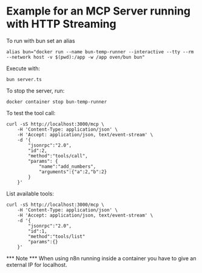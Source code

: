 Example for an MCP Server running with HTTP Streaming
=====================================================

To run with bun set an alias
```shell
alias bun="docker run --name bun-temp-runner --interactive --tty --rm --network host -v $(pwd):/app -w /app oven/bun bun"
```

Execute with:
```shell
bun server.ts
```

To stop the server, run:
```shell
docker container stop bun-temp-runner
```

To test the tool call:
```shell
curl -sS http://localhost:3000/mcp \
    -H 'Content-Type: application/json' \
    -H 'Accept: application/json, text/event-stream' \
    -d '{
        "jsonrpc":"2.0",
        "id":2,
        "method":"tools/call",
        "params": {
            "name":"add_numbers",
            "arguments":{"a":2,"b":2}
        }
    }'
```
List available tools:
```
curl -sS http://localhost:3000/mcp \
    -H 'Content-Type: application/json' \
    -H 'Accept: application/json, text/event-stream' \
    -d '{
        "jsonrpc":"2.0",
        "id":1,
        "method":"tools/list"
        "params":{}
    }'
```

*** Note *** When using n8n running inside a container you have to give an external IP for localhost.

